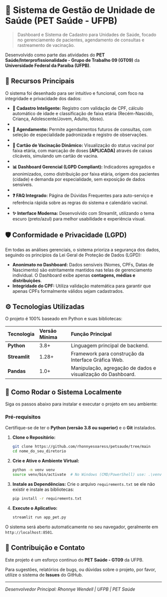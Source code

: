 # 🏥 Sistema de Gestão de Unidade de Saúde (PET Saúde - UFPB)

> Dashboard e Sistema de Cadastro para Unidades de Saúde, focado no gerenciamento de pacientes, agendamento de consultas e rastreamento de vacinação.

Desenvolvido como parte das atividades do **PET Saúde/Interprofissionalidade - Grupo de Trabalho 09 (GT09)** da **Universidade Federal da Paraíba (UFPB)**.

## 🌟 Recursos Principais

O sistema foi desenhado para ser intuitivo e funcional, com foco na integridade e privacidade dos dados:

* **👤 Cadastro Inteligente:** Registro com validação de CPF, cálculo automático de idade e classificação de faixa etária (Recém-Nascido, Criança, Adolescente/Jovem, Adulto, Idoso).
* 
* **📝 Agendamento:** Permite agendamentos futuros de consultas, com seleção de especialidade padronizada e registro de observações.
* 
* **💉 Cartão de Vacinação Dinâmico:** Visualização do status vacinal por faixa etária, com marcação de doses **[APLICADA]** através de caixas clicáveis, simulando um cartão de vacina.
* 
* **📊 Dashboard Gerencial (LGPD Compliant):** Indicadores agregados e anonimizados, como distribuição por faixa etária, origem dos pacientes (cidade) e demanda por especialidade, sem exposição de dados sensíveis.
* 
* **❓ FAQ Integrado:** Página de Dúvidas Frequentes para auto-serviço e referência rápida sobre as regras do sistema e calendário vacinal.
* 
* **✨ Interface Moderna:** Desenvolvido com Streamlit, utilizando o tema escuro (preto/azul) para melhor usabilidade e experiência visual.

## 🛡️ Conformidade e Privacidade (LGPD)

Em todas as análises gerenciais, o sistema prioriza a segurança dos dados, seguindo os princípios da Lei Geral de Proteção de Dados (LGPD):

* **Anonimato no Dashboard:** Dados sensíveis (Nomes, CPFs, Datas de Nascimento) são estritamente mantidos nas telas de gerenciamento individual. O Dashboard exibe apenas **contagens, médias e distribuições**.
* **Integridade do CPF:** Utiliza validação matemática para garantir que apenas CPFs formalmente válidos sejam cadastrados.

## ⚙️ Tecnologias Utilizadas

O projeto é 100% baseado em Python e suas bibliotecas:

| Tecnologia | Versão Mínima | Função Principal |
| :--- | :--- | :--- |
| **Python** | 3.8+ | Linguagem principal de backend. |
| **Streamlit** | 1.28+ | Framework para construção da Interface Gráfica Web. |
| **Pandas** | 1.0+ | Manipulação, agregação de dados e visualização do Dashboard. |

## 🚀 Como Rodar o Sistema Localmente

Siga os passos abaixo para instalar e executar o projeto em seu ambiente:

### Pré-requisitos

Certifique-se de ter o **Python (versão 3.8 ou superior)** e o **Git** instalados.

1.  **Clone o Repositório:**
    ```bash
    git clone https://github.com/rhonnyesoaress/petsaude/tree/main
    cd nome_do_seu_diretorio
    ```

2.  **Crie e Ative o Ambiente Virtual:**
    ```bash
    python -m venv venv
    source venv/bin/activate  # No Windows (CMD/PowerShell) use: .\venv\Scripts\activate
    ```

3.  **Instale as Dependências:**
    Crie o arquivo `requirements.txt` se ele não existir e instale as bibliotecas:
    ```bash
    pip install -r requirements.txt
    ```


4.  **Execute o Aplicativo:**
    ```bash
    streamlit run app_pet.py
    ```

O sistema será aberto automaticamente no seu navegador, geralmente em `http://localhost:8501`.

## 🤝 Contribuição e Contato

Este projeto é um esforço contínuo do **PET Saúde - GT09** da UFPB.

Para sugestões, relatórios de bugs, ou dúvidas sobre o projeto, por favor, utilize o sistema de **Issues** do GitHub.

---
*Desenvolvedor Principal: Rhonnye Wendell | UFPB | PET Saúde*
